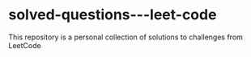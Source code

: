 # solved-questions---leet-code
This repository is a personal collection of solutions to challenges from LeetCode

